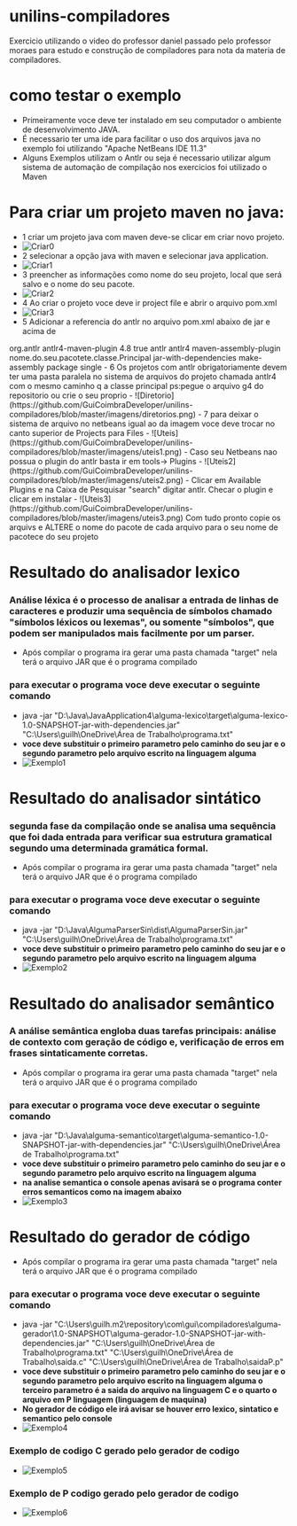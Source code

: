 # unilins-compiladores
Exercicio utilizando o video do professor daniel passado pelo professor moraes para estudo e construção de compiladores para nota da materia de compiladores.

# como testar o exemplo
- Primeiramente voce deve ter instalado em seu computador o ambiente de desenvolvimento JAVA.
- É necessario ter uma ide para facilitar o uso dos arquivos java  no exemplo foi utilizando "Apache NetBeans IDE 11.3"
- Alguns Exemplos utilizam o Antlr ou seja é necessario utilizar algum  sistema de automação de compilação nos exercicios foi utilizado o Maven

# Para criar um projeto maven no java:
- 1 criar um projeto java com maven deve-se clicar em criar novo projeto.
- ![Criar0](https://github.com/GuiCoimbraDeveloper/unilins-compiladores/blob/master/imagens/criar0.png)
- 2 selecionar a opção java with maven e selecionar java application.
- ![Criar1](https://github.com/GuiCoimbraDeveloper/unilins-compiladores/blob/master/imagens/criar1.png)
- 3 preencher as informações como nome do seu projeto, local que será salvo e o nome do seu pacote.
- ![Criar2](https://github.com/GuiCoimbraDeveloper/unilins-compiladores/blob/master/imagens/criar2.png)
- 4 Ao criar o projeto voce deve ir  project file e abrir o arquivo pom.xml
- ![Criar3](https://github.com/GuiCoimbraDeveloper/unilins-compiladores/blob/master/imagens/criar3.png)
- 5 Adicionar a referencia do antlr no arquivo pom.xml abaixo de <packaging>jar</packaging> e acima de <properties>
<build>
        <plugins>
            <plugin>
                <groupId>org.antlr</groupId>
                <artifactId>antlr4-maven-plugin</artifactId>
                <version>4.8</version>
                <configuration>
                    <visitor>true</visitor>
                </configuration>
                <executions>
                    <execution>
                        <id>antlr</id>
                        <goals>
                            <goal>antlr4</goal>
                        </goals>
                    </execution>
                </executions>
            </plugin>
            <plugin>
                <artifactId>maven-assembly-plugin</artifactId>
                <configuration>
                    <archive>
                        <manifest>
                            <mainClass>nome.do.seu.pacotete.classe.Principal</mainClass>
                        </manifest>
                    </archive>
                    <descriptorRefs>
                        <descriptorRef>jar-with-dependencies</descriptorRef>
                    </descriptorRefs>
                </configuration>
                <executions>
                    <execution>
                        <id>make-assembly</id>
                        <phase>package</phase>
                        <goals>
                            <goal>single</goal>
                        </goals>
                    </execution>
                </executions>
            </plugin>
        </plugins>
    </build>
- 6 Os projetos com antlr obrigatoriamente devem ter uma pasta paralela no sistema de arquivos do projeto chamada antlr4 com o mesmo caminho q a classe principal ps:pegue o arquivo g4 do repositorio ou crie o seu proprio
- ![Diretorio](https://github.com/GuiCoimbraDeveloper/unilins-compiladores/blob/master/imagens/diretorios.png)
- 7 para deixar o sistema de arquivo no netbeans igual ao da imagem voce deve trocar no canto superior de Projects para Files
- ![Uteis](https://github.com/GuiCoimbraDeveloper/unilins-compiladores/blob/master/imagens/uteis1.png)
- Caso seu Netbeans nao possua o plugin do antlr basta ir em tools-> Plugins
- ![Uteis2](https://github.com/GuiCoimbraDeveloper/unilins-compiladores/blob/master/imagens/uteis2.png)
- Clicar em Available Plugins e na Caixa de Pesquisar "search" digitar antlr. Checar o plugin e clicar em instalar
- ![Uteis3](https://github.com/GuiCoimbraDeveloper/unilins-compiladores/blob/master/imagens/uteis3.png)
  Com tudo pronto copie os arquivs e ALTERE o nome do pacote de cada arquivo para o seu nome de pacotece do seu projeto
  
# Resultado do analisador lexico
### Análise léxica é o processo de analisar a entrada de linhas de caracteres e produzir uma sequência de símbolos chamado "símbolos léxicos ou lexemas", ou somente "símbolos", que podem ser manipulados mais facilmente por um parser.
- Após compilar o programa ira gerar uma pasta chamada "target" nela terá o arquivo JAR que é o programa compilado
### para executar o programa voce deve executar o seguinte comando
- java -jar "D:\Java\JavaApplication4\alguma-lexico\target\alguma-lexico-1.0-SNAPSHOT-jar-with-dependencies.jar" "C:\Users\guilh\OneDrive\Área de Trabalho\programa.txt"
- **voce deve substituir o primeiro parametro pelo caminho do seu jar e o segundo parametro pelo arquivo escrito na linguagem alguma**
- ![Exemplo1](https://github.com/GuiCoimbraDeveloper/unilins-compiladores/blob/master/imagens/exemplo1.png)

# Resultado do analisador sintático
### segunda fase da compilação onde se analisa uma sequência que foi dada entrada para verificar sua estrutura gramatical segundo uma determinada gramática formal.
- Após compilar o programa ira gerar uma pasta chamada "target" nela terá o arquivo JAR que é o programa compilado
### para executar o programa voce deve executar o seguinte comando
- java -jar "D:\Java\AlgumaParserSin\dist\AlgumaParserSin.jar" "C:\Users\guilh\OneDrive\Área de Trabalho\programa.txt"
- **voce deve substituir o primeiro parametro pelo caminho do seu jar e o segundo parametro pelo arquivo escrito na linguagem alguma**
- ![Exemplo2](https://github.com/GuiCoimbraDeveloper/unilins-compiladores/blob/master/imagens/exemplo2.png)

# Resultado do analisador semântico
### A análise semântica engloba duas tarefas principais: análise de contexto com geração de código e, verificação de erros em frases sintaticamente corretas.
- Após compilar o programa ira gerar uma pasta chamada "target" nela terá o arquivo JAR que é o programa compilado
### para executar o programa voce deve executar o seguinte comando
- java -jar "D:\Java\alguma-semantico\target\alguma-semantico-1.0-SNAPSHOT-jar-with-dependencies.jar" "C:\Users\guilh\OneDrive\Área de Trabalho\programa.txt"
- **voce deve substituir o primeiro parametro pelo caminho do seu jar e o segundo parametro pelo arquivo escrito na linguagem alguma**
- **na analise semantica o console apenas avisará se o programa conter erros semanticos como na imagem abaixo**
- ![Exemplo3](https://github.com/GuiCoimbraDeveloper/unilins-compiladores/blob/master/imagens/exemplo3.png)

# Resultado do gerador de código
- Após compilar o programa ira gerar uma pasta chamada "target" nela terá o arquivo JAR que é o programa compilado
### para executar o programa voce deve executar o seguinte comando
- java -jar "C:\Users\guilh\.m2\repository\com\gui\compiladores\alguma-gerador\1.0-SNAPSHOT\alguma-gerador-1.0-SNAPSHOT-jar-with-dependencies.jar" "C:\Users\guilh\OneDrive\Área de Trabalho\programa.txt" "C:\Users\guilh\OneDrive\Área de Trabalho\saida.c" "C:\Users\guilh\OneDrive\Área de Trabalho\saidaP.p"
- **voce deve substituir o primeiro parametro pelo caminho do seu jar e o segundo parametro pelo arquivo escrito na linguagem alguma o terceiro parametro é a saida do arquivo na linguagem C e o quarto o arquivo em P linguagem (linguagem de maquina)**
- **No gerador de código ele irá avisar se houver erro lexico, sintatico e semantico pelo console**
- ![Exemplo4](https://github.com/GuiCoimbraDeveloper/unilins-compiladores/blob/master/imagens/exemplo4.png)

### Exemplo de codigo C gerado pelo gerador de codigo
- ![Exemplo5](https://github.com/GuiCoimbraDeveloper/unilins-compiladores/blob/master/imagens/exemplo5.png)

### Exemplo de P codigo  gerado pelo gerador de codigo
- ![Exemplo6](https://github.com/GuiCoimbraDeveloper/unilins-compiladores/blob/master/imagens/exemplo6.png)
